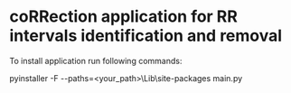 # coRRection application for RR intervals identification and removal

To install application run following commands:

pyinstaller -F --paths=<your_path>\Lib\site-packages  main.py
